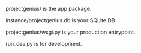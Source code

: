 projectgenius/ is the app package.

instance/projectgenius.db is your SQLite DB.

projectgenius/wsgi.py is your production entrypoint.

run_dev.py is for development.
